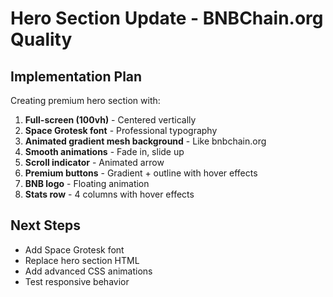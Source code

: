 # Hero Section Update - BNBChain.org Quality

## Implementation Plan

Creating premium hero section with:

1. **Full-screen (100vh)** - Centered vertically
2. **Space Grotesk font** - Professional typography
3. **Animated gradient mesh background** - Like bnbchain.org
4. **Smooth animations** - Fade in, slide up
5. **Scroll indicator** - Animated arrow
6. **Premium buttons** - Gradient + outline with hover effects
7. **BNB logo** - Floating animation
8. **Stats row** - 4 columns with hover effects

## Next Steps
- Add Space Grotesk font
- Replace hero section HTML
- Add advanced CSS animations
- Test responsive behavior
